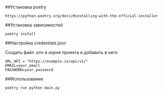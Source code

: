 ##Установка poetry
```
https://python-poetry.org/docs/#installing-with-the-official-installer
```
##Установка зависимостей
```
poetry install
```
##Настройка credentials.json

Создать файл _.env_ в корне проекта и добавить в него
```
URL_API = "https://example.io/api/v1/"
EMAIL=your_email
PASSWORD=your_password
```
##Использование
```
poetry run python main.py
```